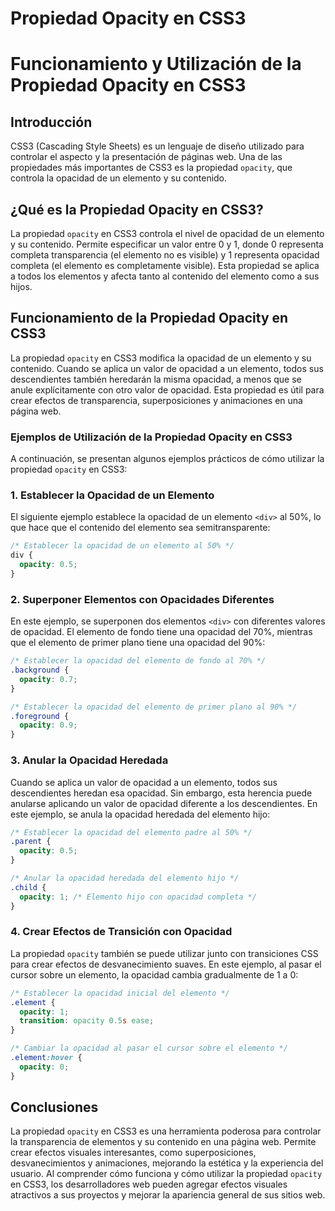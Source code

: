 # Propiedad Opacity en CSS3

# Funcionamiento y Utilización de la Propiedad Opacity en CSS3

## Introducción

CSS3 (Cascading Style Sheets) es un lenguaje de diseño utilizado para controlar el aspecto y la presentación de páginas web. Una de las propiedades más importantes de CSS3 es la propiedad `opacity`, que controla la opacidad de un elemento y su contenido.

## ¿Qué es la Propiedad Opacity en CSS3?

La propiedad `opacity` en CSS3 controla el nivel de opacidad de un elemento y su contenido. Permite especificar un valor entre 0 y 1, donde 0 representa completa transparencia (el elemento no es visible) y 1 representa opacidad completa (el elemento es completamente visible). Esta propiedad se aplica a todos los elementos y afecta tanto al contenido del elemento como a sus hijos.

## Funcionamiento de la Propiedad Opacity en CSS3

La propiedad `opacity` en CSS3 modifica la opacidad de un elemento y su contenido. Cuando se aplica un valor de opacidad a un elemento, todos sus descendientes también heredarán la misma opacidad, a menos que se anule explícitamente con otro valor de opacidad. Esta propiedad es útil para crear efectos de transparencia, superposiciones y animaciones en una página web.

### Ejemplos de Utilización de la Propiedad Opacity en CSS3

A continuación, se presentan algunos ejemplos prácticos de cómo utilizar la propiedad `opacity` en CSS3:

### 1. Establecer la Opacidad de un Elemento

El siguiente ejemplo establece la opacidad de un elemento `<div>` al 50%, lo que hace que el contenido del elemento sea semitransparente:

```css
/* Establecer la opacidad de un elemento al 50% */
div {
  opacity: 0.5;
}
```

### 2. Superponer Elementos con Opacidades Diferentes

En este ejemplo, se superponen dos elementos `<div>` con diferentes valores de opacidad. El elemento de fondo tiene una opacidad del 70%, mientras que el elemento de primer plano tiene una opacidad del 90%:

```css
/* Establecer la opacidad del elemento de fondo al 70% */
.background {
  opacity: 0.7;
}

/* Establecer la opacidad del elemento de primer plano al 90% */
.foreground {
  opacity: 0.9;
}
```

### 3. Anular la Opacidad Heredada

Cuando se aplica un valor de opacidad a un elemento, todos sus descendientes heredan esa opacidad. Sin embargo, esta herencia puede anularse aplicando un valor de opacidad diferente a los descendientes. En este ejemplo, se anula la opacidad heredada del elemento hijo:

```css
/* Establecer la opacidad del elemento padre al 50% */
.parent {
  opacity: 0.5;
}

/* Anular la opacidad heredada del elemento hijo */
.child {
  opacity: 1; /* Elemento hijo con opacidad completa */
}
```

### 4. Crear Efectos de Transición con Opacidad

La propiedad `opacity` también se puede utilizar junto con transiciones CSS para crear efectos de desvanecimiento suaves. En este ejemplo, al pasar el cursor sobre un elemento, la opacidad cambia gradualmente de 1 a 0:

```css
/* Establecer la opacidad inicial del elemento */
.element {
  opacity: 1;
  transition: opacity 0.5s ease;
}

/* Cambiar la opacidad al pasar el cursor sobre el elemento */
.element:hover {
  opacity: 0;
}
```

## Conclusiones

La propiedad `opacity` en CSS3 es una herramienta poderosa para controlar la transparencia de elementos y su contenido en una página web. Permite crear efectos visuales interesantes, como superposiciones, desvanecimientos y animaciones, mejorando la estética y la experiencia del usuario. Al comprender cómo funciona y cómo utilizar la propiedad `opacity` en CSS3, los desarrolladores web pueden agregar efectos visuales atractivos a sus proyectos y mejorar la apariencia general de sus sitios web.
